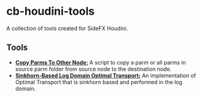 # cb-houdini-tools
A collection of tools created for SideFX Houdini.
## Tools
- **[Copy Parms To Other Node:](/copy-parms-to-other-node/CopyParmsToOtherNode.py)** A script to copy a parm or all parms in source parm folder from source node to the destination node.
- **[Sinkhorn-Based Log Domain Optimal Transport:](/sinkhorn-based-log-domain-optimal-transport/SinkhornBasedLogDomainOptimalTransportHoudini.py)** An implementation of Optimal Transport that is sinkhorn based and performed in the log domain.

